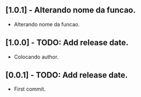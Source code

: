 
## [1.0.1] - Alterando nome da funcao.

* Alterando nome da funcao.

## [1.0.0] - TODO: Add release date.

* Colocando author.

## [0.0.1] - TODO: Add release date.

* First commit.

